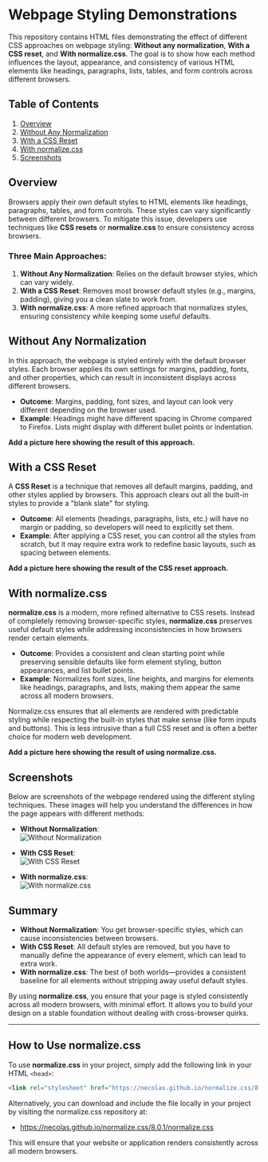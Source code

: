 # Webpage Styling Demonstrations

This repository contains HTML files demonstrating the effect of different CSS approaches on webpage styling: **Without any normalization**, **With a CSS reset**, and **With normalize.css**. The goal is to show how each method influences the layout, appearance, and consistency of various HTML elements like headings, paragraphs, lists, tables, and form controls across different browsers.

## Table of Contents

1. [Overview](#overview)
2. [Without Any Normalization](#without-any-normalization)
3. [With a CSS Reset](#with-a-css-reset)
4. [With normalize.css](#with-normalizecss)
5. [Screenshots](#screenshots)

## Overview

Browsers apply their own default styles to HTML elements like headings, paragraphs, tables, and form controls. These styles can vary significantly between different browsers. To mitigate this issue, developers use techniques like **CSS resets** or **normalize.css** to ensure consistency across browsers.

### Three Main Approaches:
1. **Without Any Normalization**: Relies on the default browser styles, which can vary widely.
2. **With a CSS Reset**: Removes most browser default styles (e.g., margins, padding), giving you a clean slate to work from.
3. **With normalize.css**: A more refined approach that normalizes styles, ensuring consistency while keeping some useful defaults.

## Without Any Normalization

In this approach, the webpage is styled entirely with the default browser styles. Each browser applies its own settings for margins, padding, fonts, and other properties, which can result in inconsistent displays across different browsers.

- **Outcome**: Margins, padding, font sizes, and layout can look very different depending on the browser used.
- **Example**: Headings might have different spacing in Chrome compared to Firefox. Lists might display with different bullet points or indentation.

**Add a picture here showing the result of this approach.**

## With a CSS Reset

A **CSS Reset** is a technique that removes all default margins, padding, and other styles applied by browsers. This approach clears out all the built-in styles to provide a "blank slate" for styling.

- **Outcome**: All elements (headings, paragraphs, lists, etc.) will have no margin or padding, so developers will need to explicitly set them.
- **Example**: After applying a CSS reset, you can control all the styles from scratch, but it may require extra work to redefine basic layouts, such as spacing between elements.

**Add a picture here showing the result of the CSS reset approach.**

## With normalize.css

**normalize.css** is a modern, more refined alternative to CSS resets. Instead of completely removing browser-specific styles, **normalize.css** preserves useful default styles while addressing inconsistencies in how browsers render certain elements.

- **Outcome**: Provides a consistent and clean starting point while preserving sensible defaults like form element styling, button appearances, and list bullet points.
- **Example**: Normalizes font sizes, line heights, and margins for elements like headings, paragraphs, and lists, making them appear the same across all modern browsers.

Normalize.css ensures that all elements are rendered with predictable styling while respecting the built-in styles that make sense (like form inputs and buttons). This is less intrusive than a full CSS reset and is often a better choice for modern web development.

**Add a picture here showing the result of using normalize.css.**

## Screenshots

Below are screenshots of the webpage rendered using the different styling techniques. These images will help you understand the differences in how the page appears with different methods:

- **Without Normalization**:  
  ![Without Normalization](path_to_image_1.png)

- **With CSS Reset**:  
  ![With CSS Reset](path_to_image_2.png)

- **With normalize.css**:  
  ![With normalize.css](path_to_image_3.png)

## Summary

- **Without Normalization**: You get browser-specific styles, which can cause inconsistencies between browsers.
- **With CSS Reset**: All default styles are removed, but you have to manually define the appearance of every element, which can lead to extra work.
- **With normalize.css**: The best of both worlds—provides a consistent baseline for all elements without stripping away useful default styles.

By using **normalize.css**, you ensure that your page is styled consistently across all modern browsers, with minimal effort. It allows you to build your design on a stable foundation without dealing with cross-browser quirks.

---

## How to Use normalize.css

To use **normalize.css** in your project, simply add the following link in your HTML `<head>`:

```html
<link rel="stylesheet" href="https://necolas.github.io/normalize.css/8.0.1/normalize.css">
```
Alternatively, you can download and include the file locally in your project by visiting the normalize.css repository at:

- https://necolas.github.io/normalize.css/8.0.1/normalize.css

This will ensure that your website or application renders consistently across all modern browsers.